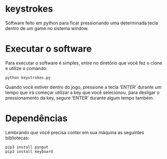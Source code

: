 # keystrokes
Software feito em python para ficar pressionando uma determinada tecla dentro de um game no sistema window.

# Executar o software
Para executar o software é simples, entre no diretório que você fez o clone e utilize o comando:

```
python keystrokes.py
```

Quando você estiver dentro do jogo, pressione a tecla ‘ENTER’ durante um tempo que irá começar utilizar a key que você selecionou, para desligar o pressionamento da key, segure ‘ENTER’ durante algum tempo também.

# Dependências
Lembrando que você precisa conter em sua máquina as seguintes bibliotecas:

```Instalar as dependências
pip3 install pynput
pip3 install keyboard
```


